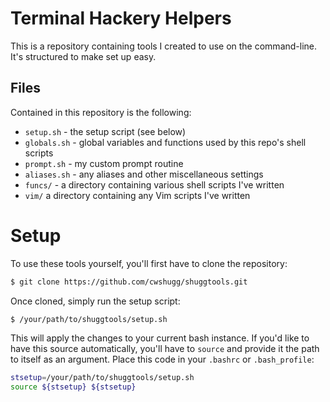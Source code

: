 # Terminal Hackery Helpers

This is a repository containing tools I created to use on the command-line. It's structured to make set up easy.

## Files

Contained in this repository is the following:

* `setup.sh` - the setup script (see below)
* `globals.sh` - global variables and functions used by this repo's shell scripts
* `prompt.sh` - my custom prompt routine
* `aliases.sh` - any aliases and other miscellaneous settings
* `funcs/` - a directory containing various shell scripts I've written
* `vim/` a directory containing any Vim scripts I've written

# Setup

To use these tools yourself, you'll first have to clone the repository:

```bash
$ git clone https://github.com/cwshugg/shuggtools.git
```

Once cloned, simply run the setup script:

```bash
$ /your/path/to/shuggtools/setup.sh
```

This will apply the changes to your current bash instance. If you'd like to have this source automatically, you'll have to `source` and provide it the path to itself as an argument. Place this code in your `.bashrc` or `.bash_profile`:

```bash
stsetup=/your/path/to/shuggtools/setup.sh
source ${stsetup} ${stsetup}
```

